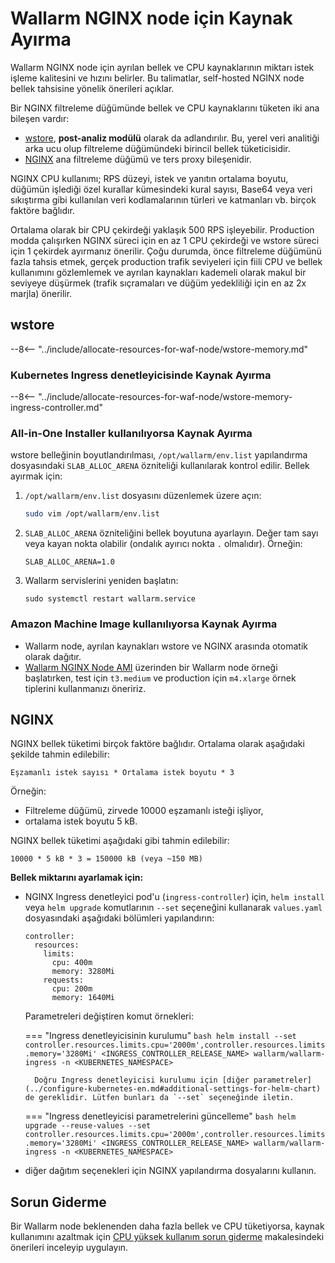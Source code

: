 # Wallarm NGINX node için Kaynak Ayırma

Wallarm NGINX node için ayrılan bellek ve CPU kaynaklarının miktarı istek işleme kalitesini ve hızını belirler. Bu talimatlar, self-hosted NGINX node bellek tahsisine yönelik önerileri açıklar.

Bir NGINX filtreleme düğümünde bellek ve CPU kaynaklarını tüketen iki ana bileşen vardır:

* [wstore](#wstore), **post-analiz modülü** olarak da adlandırılır. Bu, yerel veri analitiği arka ucu olup filtreleme düğümündeki birincil bellek tüketicisidir.
* [NGINX](#nginx) ana filtreleme düğümü ve ters proxy bileşenidir.

NGINX CPU kullanımı; RPS düzeyi, istek ve yanıtın ortalama boyutu, düğümün işlediği özel kurallar kümesindeki kural sayısı, Base64 veya veri sıkıştırma gibi kullanılan veri kodlamalarının türleri ve katmanları vb. birçok faktöre bağlıdır.

Ortalama olarak bir CPU çekirdeği yaklaşık 500 RPS işleyebilir. Production modda çalışırken NGINX süreci için en az 1 CPU çekirdeği ve wstore süreci için 1 çekirdek ayırmanız önerilir. Çoğu durumda, önce filtreleme düğümünü fazla tahsis etmek, gerçek production trafik seviyeleri için fiili CPU ve bellek kullanımını gözlemlemek ve ayrılan kaynakları kademeli olarak makul bir seviyeye düşürmek (trafik sıçramaları ve düğüm yedekliliği için en az 2x marjla) önerilir.

## wstore

--8<-- "../include/allocate-resources-for-waf-node/wstore-memory.md"

### Kubernetes Ingress denetleyicisinde Kaynak Ayırma

--8<-- "../include/allocate-resources-for-waf-node/wstore-memory-ingress-controller.md"

### All-in-One Installer kullanılıyorsa Kaynak Ayırma

wstore belleğinin boyutlandırılması, `/opt/wallarm/env.list` yapılandırma dosyasındaki `SLAB_ALLOC_ARENA` özniteliği kullanılarak kontrol edilir. Bellek ayırmak için:

1. `/opt/wallarm/env.list` dosyasını düzenlemek üzere açın:

    ```bash
    sudo vim /opt/wallarm/env.list
    ```
1. `SLAB_ALLOC_ARENA` özniteliğini bellek boyutuna ayarlayın. Değer tam sayı veya kayan nokta olabilir (ondalık ayırıcı nokta `.` olmalıdır). Örneğin:

    ```
    SLAB_ALLOC_ARENA=1.0
    ```
1. Wallarm servislerini yeniden başlatın:

    ```
    sudo systemctl restart wallarm.service
    ```

### Amazon Machine Image kullanılıyorsa Kaynak Ayırma

* Wallarm node, ayrılan kaynakları wstore ve NGINX arasında otomatik olarak dağıtır.
* [Wallarm NGINX Node AMI](https://aws.amazon.com/marketplace/pp/prodview-5rl4dgi4wvbfe) üzerinden bir Wallarm node örneği başlatırken, test için `t3.medium` ve production için `m4.xlarge` örnek tiplerini kullanmanızı öneririz.

## NGINX

NGINX bellek tüketimi birçok faktöre bağlıdır. Ortalama olarak aşağıdaki şekilde tahmin edilebilir:

```
Eşzamanlı istek sayısı * Ortalama istek boyutu * 3
```

Örneğin:

* Filtreleme düğümü, zirvede 10000 eşzamanlı isteği işliyor,
* ortalama istek boyutu 5 kB.

NGINX bellek tüketimi aşağıdaki gibi tahmin edilebilir:

```
10000 * 5 kB * 3 = 150000 kB (veya ~150 MB)
```

**Bellek miktarını ayarlamak için:**

* NGINX Ingress denetleyici pod'u (`ingress-controller`) için, `helm install` veya `helm upgrade` komutlarının `--set` seçeneğini kullanarak `values.yaml` dosyasındaki aşağıdaki bölümleri yapılandırın:
    ```
    controller:
      resources:
        limits:
          cpu: 400m
          memory: 3280Mi
        requests:
          cpu: 200m
          memory: 1640Mi
    ```

    Parametreleri değiştiren komut örnekleri:

    === "Ingress denetleyicisinin kurulumu"
        ```bash
        helm install --set controller.resources.limits.cpu='2000m',controller.resources.limits.memory='3280Mi' <INGRESS_CONTROLLER_RELEASE_NAME> wallarm/wallarm-ingress -n <KUBERNETES_NAMESPACE>
        ```

        Doğru Ingress denetleyicisi kurulumu için [diğer parametreler](../configure-kubernetes-en.md#additional-settings-for-helm-chart) de gereklidir. Lütfen bunları da `--set` seçeneğinde iletin.
    === "Ingress denetleyicisi parametrelerini güncelleme"
        ```bash
        helm upgrade --reuse-values --set controller.resources.limits.cpu='2000m',controller.resources.limits.memory='3280Mi' <INGRESS_CONTROLLER_RELEASE_NAME> wallarm/wallarm-ingress -n <KUBERNETES_NAMESPACE>
        ```

* diğer dağıtım seçenekleri için NGINX yapılandırma dosyalarını kullanın.

## Sorun Giderme

Bir Wallarm node beklenenden daha fazla bellek ve CPU tüketiyorsa, kaynak kullanımını azaltmak için [CPU yüksek kullanım sorun giderme](../../troubleshooting/performance.md#wallarm-node-consumes-too-much-cpu) makalesindeki önerileri inceleyip uygulayın.